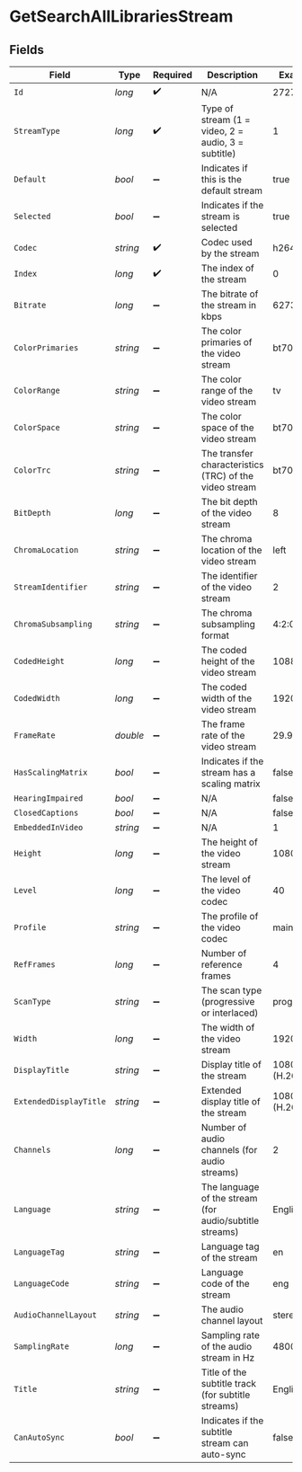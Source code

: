 # GetSearchAllLibrariesStream


## Fields

| Field                                                   | Type                                                    | Required                                                | Description                                             | Example                                                 |
| ------------------------------------------------------- | ------------------------------------------------------- | ------------------------------------------------------- | ------------------------------------------------------- | ------------------------------------------------------- |
| `Id`                                                    | *long*                                                  | :heavy_check_mark:                                      | N/A                                                     | 272796                                                  |
| `StreamType`                                            | *long*                                                  | :heavy_check_mark:                                      | Type of stream (1 = video, 2 = audio, 3 = subtitle)     | 1                                                       |
| `Default`                                               | *bool*                                                  | :heavy_minus_sign:                                      | Indicates if this is the default stream                 | true                                                    |
| `Selected`                                              | *bool*                                                  | :heavy_minus_sign:                                      | Indicates if the stream is selected                     | true                                                    |
| `Codec`                                                 | *string*                                                | :heavy_check_mark:                                      | Codec used by the stream                                | h264                                                    |
| `Index`                                                 | *long*                                                  | :heavy_check_mark:                                      | The index of the stream                                 | 0                                                       |
| `Bitrate`                                               | *long*                                                  | :heavy_minus_sign:                                      | The bitrate of the stream in kbps                       | 6273                                                    |
| `ColorPrimaries`                                        | *string*                                                | :heavy_minus_sign:                                      | The color primaries of the video stream                 | bt709                                                   |
| `ColorRange`                                            | *string*                                                | :heavy_minus_sign:                                      | The color range of the video stream                     | tv                                                      |
| `ColorSpace`                                            | *string*                                                | :heavy_minus_sign:                                      | The color space of the video stream                     | bt709                                                   |
| `ColorTrc`                                              | *string*                                                | :heavy_minus_sign:                                      | The transfer characteristics (TRC) of the video stream  | bt709                                                   |
| `BitDepth`                                              | *long*                                                  | :heavy_minus_sign:                                      | The bit depth of the video stream                       | 8                                                       |
| `ChromaLocation`                                        | *string*                                                | :heavy_minus_sign:                                      | The chroma location of the video stream                 | left                                                    |
| `StreamIdentifier`                                      | *string*                                                | :heavy_minus_sign:                                      | The identifier of the video stream                      | 2                                                       |
| `ChromaSubsampling`                                     | *string*                                                | :heavy_minus_sign:                                      | The chroma subsampling format                           | 4:2:0                                                   |
| `CodedHeight`                                           | *long*                                                  | :heavy_minus_sign:                                      | The coded height of the video stream                    | 1088                                                    |
| `CodedWidth`                                            | *long*                                                  | :heavy_minus_sign:                                      | The coded width of the video stream                     | 1920                                                    |
| `FrameRate`                                             | *double*                                                | :heavy_minus_sign:                                      | The frame rate of the video stream                      | 29.97                                                   |
| `HasScalingMatrix`                                      | *bool*                                                  | :heavy_minus_sign:                                      | Indicates if the stream has a scaling matrix            | false                                                   |
| `HearingImpaired`                                       | *bool*                                                  | :heavy_minus_sign:                                      | N/A                                                     | false                                                   |
| `ClosedCaptions`                                        | *bool*                                                  | :heavy_minus_sign:                                      | N/A                                                     | false                                                   |
| `EmbeddedInVideo`                                       | *string*                                                | :heavy_minus_sign:                                      | N/A                                                     | 1                                                       |
| `Height`                                                | *long*                                                  | :heavy_minus_sign:                                      | The height of the video stream                          | 1080                                                    |
| `Level`                                                 | *long*                                                  | :heavy_minus_sign:                                      | The level of the video codec                            | 40                                                      |
| `Profile`                                               | *string*                                                | :heavy_minus_sign:                                      | The profile of the video codec                          | main                                                    |
| `RefFrames`                                             | *long*                                                  | :heavy_minus_sign:                                      | Number of reference frames                              | 4                                                       |
| `ScanType`                                              | *string*                                                | :heavy_minus_sign:                                      | The scan type (progressive or interlaced)               | progressive                                             |
| `Width`                                                 | *long*                                                  | :heavy_minus_sign:                                      | The width of the video stream                           | 1920                                                    |
| `DisplayTitle`                                          | *string*                                                | :heavy_minus_sign:                                      | Display title of the stream                             | 1080p (H.264)                                           |
| `ExtendedDisplayTitle`                                  | *string*                                                | :heavy_minus_sign:                                      | Extended display title of the stream                    | 1080p (H.264)                                           |
| `Channels`                                              | *long*                                                  | :heavy_minus_sign:                                      | Number of audio channels (for audio streams)            | 2                                                       |
| `Language`                                              | *string*                                                | :heavy_minus_sign:                                      | The language of the stream (for audio/subtitle streams) | English                                                 |
| `LanguageTag`                                           | *string*                                                | :heavy_minus_sign:                                      | Language tag of the stream                              | en                                                      |
| `LanguageCode`                                          | *string*                                                | :heavy_minus_sign:                                      | Language code of the stream                             | eng                                                     |
| `AudioChannelLayout`                                    | *string*                                                | :heavy_minus_sign:                                      | The audio channel layout                                | stereo                                                  |
| `SamplingRate`                                          | *long*                                                  | :heavy_minus_sign:                                      | Sampling rate of the audio stream in Hz                 | 48000                                                   |
| `Title`                                                 | *string*                                                | :heavy_minus_sign:                                      | Title of the subtitle track (for subtitle streams)      | English                                                 |
| `CanAutoSync`                                           | *bool*                                                  | :heavy_minus_sign:                                      | Indicates if the subtitle stream can auto-sync          | false                                                   |